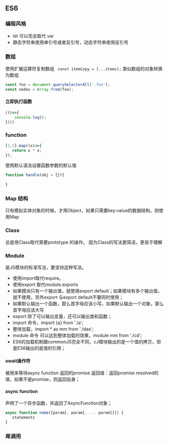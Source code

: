 ## ES6

### 编程风格
* let 可以完全取代 var
* 静态字符串使用单引号或者反引号，动态字符串使用反引号

### 数组
使用扩展运算符复制数组
``` const itemCopy = [...items];```
类似数组的对象转换为数组
```javascript
const foo = document.querySelectorAll('.foo');
const nodes = Array.from(foo);
```
#### 立即执行函数
```javascript
(()=>{
    console.log();
})()
```
### function
```javascript
[1,2].map((x)=>{
   return x * x; 
});

```
使用默认语法设置函数参数的默认值
```javascript
function handle(obj = {}){
    
}
```
### Map 结构
只有模拟实体对象的时候，才用Object，如果只需要key:value的数据结构，则使用Map
### Class
总是用Class取代需要prototype 的操作。 因为Class的写法更简洁，更易于理解
### Module
是JS模块的标准写法，要坚持这种写法。
* 使用import取代require。
* 使用export 取代module.exports 
* 如果模块只有一个输出值，就使用export default；如果模块有多个输出值，就不使用，另外export 与export default不要同时使用；
* 如果默认输出一个函数，那么首字母应该小写，如果默认输出一个对象，那么首字母应该大写
* export 除了可以输出变量，还可以输出类和函数；
* import 命令，import {a} from './a';
* 整体加载，import * as mm from './das';
* module 命令 可以达到整体加载的效果，module mm from './cd';
* ES6的加载机制跟commonJS完全不同，cJ模块输出的是一个值的拷贝，但是ES6输出的是值的引用；
#### await操作符
被用来等待async function 返回的promise
返回值：返回promise resolved的值，如果不是promise，则返回自身；

#### async function
声明了一个异步函数，并返回了AsyncFunction对象；
```javascript
async function name([param[, param[, ... param]]]) {
   statements
}
```
### 尾调用






























